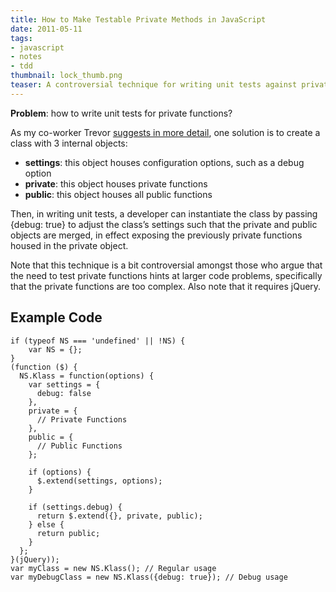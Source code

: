 ```yaml
---
title: How to Make Testable Private Methods in JavaScript
date: 2011-05-11
tags:
- javascript
- notes
- tdd
thumbnail: lock_thumb.png
teaser: A controversial technique for writing unit tests against private methods.
---
```


<b>Problem</b>: how to write unit tests for private functions?

As my co-worker Trevor [suggests in more detail](http://trevmex.com/post/5365259743/a-javascript-template-for-making-testable-private), one solution is to create a class with 3 internal objects:

* <b>settings</b>: this object houses configuration options, such as a debug option
* <b>private</b>: this object houses private functions
* <b>public</b>: this object houses all public functions

Then, in writing unit tests, a developer can instantiate the class by passing {debug: true} to adjust the class’s settings such that the private and public objects are merged, in effect exposing the previously private functions housed in the private object.

Note that this technique is a bit controversial amongst those who argue that the need to test private functions hints at larger code problems, specifically that the private functions are too complex. Also note that it requires jQuery.

## Example Code

```
if (typeof NS === 'undefined' || !NS) {
    var NS = {};
}
(function ($) {
  NS.Klass = function(options) {
    var settings = {
      debug: false
    },
    private = {
      // Private Functions
    },
    public = {
      // Public Functions
    };

    if (options) {
      $.extend(settings, options);
    }

    if (settings.debug) {
      return $.extend({}, private, public);
    } else {
      return public;
    }
  };
}(jQuery));
var myClass = new NS.Klass(); // Regular usage
var myDebugClass = new NS.Klass({debug: true}); // Debug usage
```
